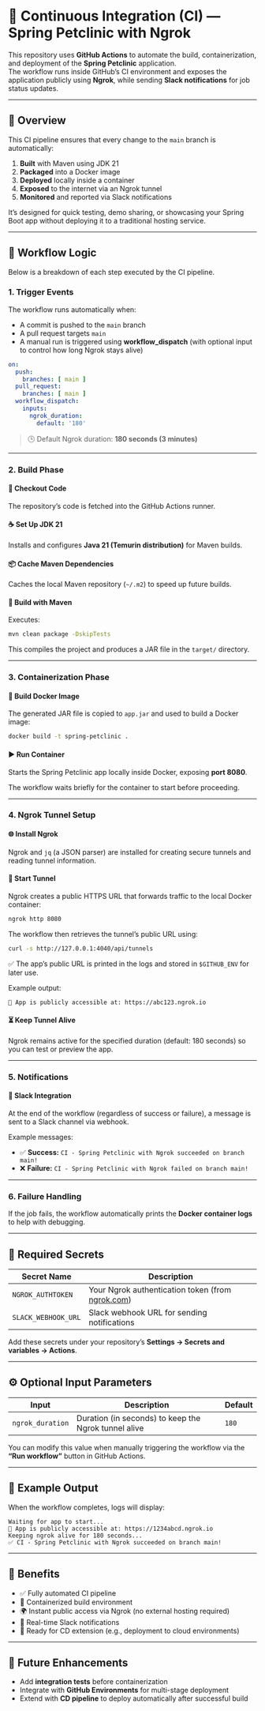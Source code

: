 # 🧩 Continuous Integration (CI) — Spring Petclinic with Ngrok

This repository uses **GitHub Actions** to automate the build, containerization, and deployment of the **Spring Petclinic** application.  
The workflow runs inside GitHub’s CI environment and exposes the application publicly using **Ngrok**, while sending **Slack notifications** for job status updates.

---

## 📘 Overview

This CI pipeline ensures that every change to the `main` branch is automatically:

1. **Built** with Maven using JDK 21  
2. **Packaged** into a Docker image  
3. **Deployed** locally inside a container  
4. **Exposed** to the internet via an Ngrok tunnel  
5. **Monitored** and reported via Slack notifications  

It’s designed for quick testing, demo sharing, or showcasing your Spring Boot app without deploying it to a traditional hosting service.

---

## 🧠 Workflow Logic

Below is a breakdown of each step executed by the CI pipeline.

### 1. **Trigger Events**

The workflow runs automatically when:

- A commit is pushed to the `main` branch  
- A pull request targets `main`  
- A manual run is triggered using **workflow_dispatch** (with optional input to control how long Ngrok stays alive)

```yaml
on:
  push:
    branches: [ main ]
  pull_request:
    branches: [ main ]
  workflow_dispatch:
    inputs:
      ngrok_duration:
        default: '180'
```

> 🕒 Default Ngrok duration: **180 seconds (3 minutes)**

---

### 2. **Build Phase**

#### 🧾 Checkout Code
The repository’s code is fetched into the GitHub Actions runner.

#### ☕ Set Up JDK 21
Installs and configures **Java 21 (Temurin distribution)** for Maven builds.

#### 📦 Cache Maven Dependencies
Caches the local Maven repository (`~/.m2`) to speed up future builds.

#### 🧰 Build with Maven
Executes:
```bash
mvn clean package -DskipTests
```
This compiles the project and produces a JAR file in the `target/` directory.

---

### 3. **Containerization Phase**

#### 🐋 Build Docker Image
The generated JAR file is copied to `app.jar` and used to build a Docker image:
```bash
docker build -t spring-petclinic .
```

#### ▶️ Run Container
Starts the Spring Petclinic app locally inside Docker, exposing **port 8080**.

The workflow waits briefly for the container to start before proceeding.

---

### 4. **Ngrok Tunnel Setup**

#### 🌐 Install Ngrok
Ngrok and `jq` (a JSON parser) are installed for creating secure tunnels and reading tunnel information.

#### 🚀 Start Tunnel
Ngrok creates a public HTTPS URL that forwards traffic to the local Docker container:
```bash
ngrok http 8080
```

The workflow then retrieves the tunnel’s public URL using:
```bash
curl -s http://127.0.0.1:4040/api/tunnels
```

✅ The app’s public URL is printed in the logs and stored in `$GITHUB_ENV` for later use.

Example output:
```
🔗 App is publicly accessible at: https://abc123.ngrok.io
```

#### ⏳ Keep Tunnel Alive
Ngrok remains active for the specified duration (default: 180 seconds) so you can test or preview the app.

---

### 5. **Notifications**

#### 💬 Slack Integration
At the end of the workflow (regardless of success or failure), a message is sent to a Slack channel via webhook.

Example messages:
- ✅ **Success:** `CI - Spring Petclinic with Ngrok succeeded on branch main!`
- ❌ **Failure:** `CI - Spring Petclinic with Ngrok failed on branch main!`

---

### 6. **Failure Handling**

If the job fails, the workflow automatically prints the **Docker container logs** to help with debugging.

---

## 🔐 Required Secrets

| Secret Name | Description |
|--------------|-------------|
| `NGROK_AUTHTOKEN` | Your Ngrok authentication token (from [ngrok.com](https://dashboard.ngrok.com/get-started/setup)) |
| `SLACK_WEBHOOK_URL` | Slack webhook URL for sending notifications |

Add these secrets under your repository’s **Settings → Secrets and variables → Actions**.

---

## ⚙️ Optional Input Parameters

| Input | Description | Default |
|--------|--------------|----------|
| `ngrok_duration` | Duration (in seconds) to keep the Ngrok tunnel alive | `180` |

You can modify this value when manually triggering the workflow via the **“Run workflow”** button in GitHub Actions.

---

## 🧾 Example Output

When the workflow completes, logs will display:

```
Waiting for app to start...
🔗 App is publicly accessible at: https://1234abcd.ngrok.io
Keeping ngrok alive for 180 seconds...
✅ CI - Spring Petclinic with Ngrok succeeded on branch main!
```

---

## 🎯 Benefits

- ✅ Fully automated CI pipeline  
- 🐳 Containerized build environment  
- 🌍 Instant public access via Ngrok (no external hosting required)  
- 💬 Real-time Slack notifications  
- 🧱 Ready for CD extension (e.g., deployment to cloud environments)

---

## 🧩 Future Enhancements

- Add **integration tests** before containerization  
- Integrate with **GitHub Environments** for multi-stage deployment  
- Extend with **CD pipeline** to deploy automatically after successful build  
